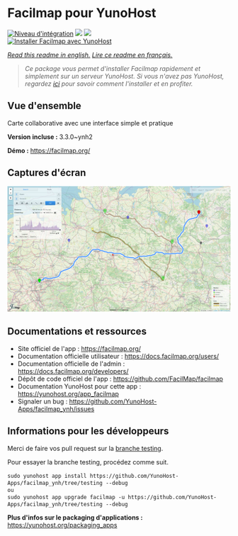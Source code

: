 # Facilmap pour YunoHost

[![Niveau d'intégration](https://dash.yunohost.org/integration/facilmap.svg)](https://dash.yunohost.org/appci/app/facilmap) ![](https://ci-apps.yunohost.org/ci/badges/facilmap.status.svg) ![](https://ci-apps.yunohost.org/ci/badges/facilmap.maintain.svg)  
[![Installer Facilmap avec YunoHost](https://install-app.yunohost.org/install-with-yunohost.svg)](https://install-app.yunohost.org/?app=facilmap)

*[Read this readme in english.](./README.md)*
*[Lire ce readme en français.](./README_fr.md)*

> *Ce package vous permet d'installer Facilmap rapidement et simplement sur un serveur YunoHost.
Si vous n'avez pas YunoHost, regardez [ici](https://yunohost.org/#/install) pour savoir comment l'installer et en profiter.*

## Vue d'ensemble

Carte collaborative avec une interface simple et pratique

**Version incluse :** 3.3.0~ynh2

**Démo :** https://facilmap.org/

## Captures d'écran

![](./doc/screenshots/screenshot.png)

## Documentations et ressources

* Site officiel de l'app : https://facilmap.org/
* Documentation officielle utilisateur : https://docs.facilmap.org/users/
* Documentation officielle de l'admin : https://docs.facilmap.org/developers/
* Dépôt de code officiel de l'app : https://github.com/FacilMap/facilmap
* Documentation YunoHost pour cette app : https://yunohost.org/app_facilmap
* Signaler un bug : https://github.com/YunoHost-Apps/facilmap_ynh/issues

## Informations pour les développeurs

Merci de faire vos pull request sur la [branche testing](https://github.com/YunoHost-Apps/facilmap_ynh/tree/testing).

Pour essayer la branche testing, procédez comme suit.
```
sudo yunohost app install https://github.com/YunoHost-Apps/facilmap_ynh/tree/testing --debug
ou
sudo yunohost app upgrade facilmap -u https://github.com/YunoHost-Apps/facilmap_ynh/tree/testing --debug
```

**Plus d'infos sur le packaging d'applications :** https://yunohost.org/packaging_apps